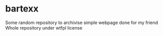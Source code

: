 # bartexx
Some random repository to archivise simple webpage done for my friend
Whole repository under wtfpl license
